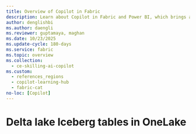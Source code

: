 ```yaml
---
title: Overview of Copilot in Fabric
description: Learn about Copilot in Fabric and Power BI, which brings a new way to transform and analyze data, generate insights, and create visualizations and reports.
author: denglishbi
ms.author: daengli
ms.reviewer: guptamaya, maghan
ms.date: 10/23/2025
ms.update-cycle: 180-days
ms.service: fabric
ms.topic: overview
ms.collection:
  - ce-skilling-ai-copilot
ms.custom:
  - references_regions
  - copilot-learning-hub
  - fabric-cat
no-loc: [Copilot]
---
```


# Delta lake Iceberg tables in OneLake